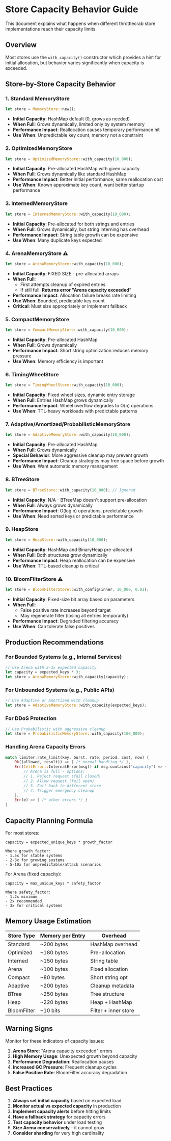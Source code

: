 # Store Capacity Behavior Guide

This document explains what happens when different throttlecrab store implementations reach their capacity limits.

## Overview

Most stores use the `with_capacity()` constructor which provides a hint for initial allocation, but behavior varies significantly when capacity is exceeded.

## Store-by-Store Capacity Behavior

### 1. **Standard MemoryStore**
```rust
let store = MemoryStore::new();
```
- **Initial Capacity**: HashMap default (0, grows as needed)
- **When Full**: Grows dynamically, limited only by system memory
- **Performance Impact**: Reallocation causes temporary performance hit
- **Use When**: Unpredictable key count, memory not a constraint

### 2. **OptimizedMemoryStore**
```rust
let store = OptimizedMemoryStore::with_capacity(10_000);
```
- **Initial Capacity**: Pre-allocated HashMap with given capacity
- **When Full**: Grows dynamically like standard HashMap
- **Performance Impact**: Better initial performance, same reallocation cost
- **Use When**: Known approximate key count, want better startup performance

### 3. **InternedMemoryStore**
```rust
let store = InternedMemoryStore::with_capacity(10_000);
```
- **Initial Capacity**: Pre-allocated for both strings and entries
- **When Full**: Grows dynamically, but string interning has overhead
- **Performance Impact**: String table growth can be expensive
- **Use When**: Many duplicate keys expected

### 4. **ArenaMemoryStore** ⚠️
```rust
let store = ArenaMemoryStore::with_capacity(10_000);
```
- **Initial Capacity**: FIXED SIZE - pre-allocated arrays
- **When Full**: 
  - First attempts cleanup of expired entries
  - If still full: **Returns error "Arena capacity exceeded"**
- **Performance Impact**: Allocation failure breaks rate limiting
- **Use When**: Bounded, predictable key count
- **Critical**: Must size appropriately or implement fallback

### 5. **CompactMemoryStore**
```rust
let store = CompactMemoryStore::with_capacity(10_000);
```
- **Initial Capacity**: Pre-allocated HashMap
- **When Full**: Grows dynamically
- **Performance Impact**: Short string optimization reduces memory pressure
- **Use When**: Memory efficiency is important

### 6. **TimingWheelStore**
```rust
let store = TimingWheelStore::with_capacity(10_000);
```
- **Initial Capacity**: Fixed wheel sizes, dynamic entry storage
- **When Full**: Entries HashMap grows dynamically
- **Performance Impact**: Wheel overflow degrades to O(n) operations
- **Use When**: TTL-heavy workloads with predictable patterns

### 7. **Adaptive/Amortized/ProbabilisticMemoryStore**
```rust
let store = AdaptiveMemoryStore::with_capacity(10_000);
```
- **Initial Capacity**: Pre-allocated HashMap
- **When Full**: Grows dynamically
- **Special Behavior**: More aggressive cleanup may prevent growth
- **Performance Impact**: Cleanup strategies may free space before growth
- **Use When**: Want automatic memory management

### 8. **BTreeStore**
```rust
let store = BTreeStore::with_capacity(10_000); // Ignored
```
- **Initial Capacity**: N/A - BTreeMap doesn't support pre-allocation
- **When Full**: Always grows dynamically
- **Performance Impact**: O(log n) operations, predictable growth
- **Use When**: Need sorted keys or predictable performance

### 9. **HeapStore**
```rust
let store = HeapStore::with_capacity(10_000);
```
- **Initial Capacity**: HashMap and BinaryHeap pre-allocated
- **When Full**: Both structures grow dynamically
- **Performance Impact**: Heap reallocation can be expensive
- **Use When**: TTL-based cleanup is critical

### 10. **BloomFilterStore** ⚠️
```rust
let store = BloomFilterStore::with_config(inner, 10_000, 0.01);
```
- **Initial Capacity**: Fixed-size bit array based on parameters
- **When Full**: 
  - False positive rate increases beyond target
  - May regenerate filter (losing all entries temporarily)
- **Performance Impact**: Degraded filtering accuracy
- **Use When**: Can tolerate false positives

## Production Recommendations

### For Bounded Systems (e.g., Internal Services)
```rust
// Use Arena with 2-3x expected capacity
let capacity = expected_keys * 3;
let store = ArenaMemoryStore::with_capacity(capacity);
```

### For Unbounded Systems (e.g., Public APIs)
```rust
// Use Adaptive or Amortized with cleanup
let store = AdaptiveMemoryStore::with_capacity(expected_keys);
```

### For DDoS Protection
```rust
// Use Probabilistic with aggressive cleanup
let store = ProbabilisticMemoryStore::with_capacity(100_000);
```

### Handling Arena Capacity Errors
```rust
match limiter.rate_limit(key, burst, rate, period, cost, now) {
    Ok((allowed, result)) => { /* normal handling */ },
    Err(CellError::InternalError(msg)) if msg.contains("capacity") => {
        // Arena is full - options:
        // 1. Reject request (fail closed)
        // 2. Allow request (fail open)  
        // 3. Fall back to different store
        // 4. Trigger emergency cleanup
    },
    Err(e) => { /* other errors */ }
}
```

## Capacity Planning Formula

For most stores:
```
capacity = expected_unique_keys * growth_factor

Where growth_factor:
- 1.5x for stable systems
- 2-3x for growing systems  
- 5-10x for unpredictable/attack scenarios
```

For Arena (fixed capacity):
```
capacity = max_unique_keys * safety_factor

Where safety_factor:
- 1.2x minimum
- 2x recommended
- 3x for critical systems
```

## Memory Usage Estimation

| Store Type | Memory per Entry | Overhead |
|------------|-----------------|----------|
| Standard | ~200 bytes | HashMap overhead |
| Optimized | ~180 bytes | Pre-allocation |
| Interned | ~150 bytes | String table |
| Arena | ~100 bytes | Fixed allocation |
| Compact | ~80 bytes | Short string opt |
| Adaptive | ~200 bytes | Cleanup metadata |
| BTree | ~250 bytes | Tree structure |
| Heap | ~220 bytes | Heap + HashMap |
| BloomFilter | ~10 bits | Filter + inner store |

## Warning Signs

Monitor for these indicators of capacity issues:

1. **Arena Store**: "Arena capacity exceeded" errors
2. **High Memory Usage**: Unexpected growth beyond capacity
3. **Performance Degradation**: Reallocation pauses
4. **Increased GC Pressure**: Frequent cleanup cycles
5. **False Positive Rate**: BloomFilter accuracy degradation

## Best Practices

1. **Always set initial capacity** based on expected load
2. **Monitor actual vs expected capacity** in production
3. **Implement capacity alerts** before hitting limits
4. **Have a fallback strategy** for capacity errors
5. **Test capacity behavior** under load testing
6. **Size Arena conservatively** - it cannot grow
7. **Consider sharding** for very high cardinality